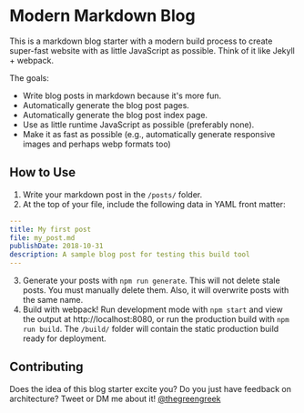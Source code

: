 # Modern Markdown Blog

This is a markdown blog starter with a modern build process to create super-fast website with as little JavaScript as possible. Think of it like Jekyll + webpack.

The goals:
- Write blog posts in markdown because it's more fun.
- Automatically generate the blog post pages.
- Automatically generate the blog post index page.
- Use as little runtime JavaScript as possible (preferably none).
- Make it as fast as possible (e.g., automatically generate responsive images and perhaps webp formats too)

## How to Use

1. Write your markdown post in the `/posts/` folder.
2. At the top of your file, include the following data in YAML front matter:
  ```yaml
  ---
  title: My first post
  file: my_post.md
  publishDate: 2018-10-31
  description: A sample blog post for testing this build tool
  ---
  ```
3. Generate your posts with `npm run generate`. This will not delete stale posts. You must manually delete them. Also, it will overwrite posts with the same name.
4. Build with webpack! Run development mode with `npm start` and view the output at http://localhost:8080, or run the production build with `npm run build`. The `/build/` folder will contain the static production build ready for deployment.

## Contributing

Does the idea of this blog starter excite you? Do you just have feedback on architecture? Tweet or DM me about it! [@thegreengreek](https://twitter.com/thegreengreek)
